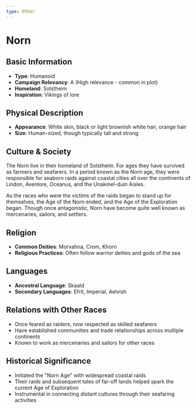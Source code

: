 ```yaml
---
type: Other
---
```


# Norn

## Basic Information
- **Type**: Humanoid
- **Campaign Relevancy**: A (High relevance - common in plot)
- **Homeland**: Solstheim
- **Inspiration**: Vikings of lore

## Physical Description
- **Appearance**: White skin, black or light brownish white hair, orange hair
- **Size**: Human-sized, though typically tall and strong

## Culture & Society
The Norn live in their homeland of Solstheim. For ages they have survived as farmers and seafarers. In a period known as the Norn age, they were responsible for seaborn raids against coastal cities all over the continents of Lindon, Avenlore, Oceanus, and the Unakmel-duin Aisles. 

As the races who were the victims of the raids began to stand up for themselves, the Age of the Norn ended, and the Age of the Exploration began. Though once antagonistic, Norn have become quite well known as mercenaries, sailors, and settlers.

## Religion
- **Common Deities**: Morvahna, Crom, Khorn
- **Religious Practices**: Often follow warrior deities and gods of the sea

## Languages
- **Ancestral Language**: Skaald
- **Secondary Languages**: Efrit, Imperial, Aelvish

## Relations with Other Races
- Once feared as raiders, now respected as skilled seafarers
- Have established communities and trade relationships across multiple continents
- Known to work as mercenaries and sailors for other races

## Historical Significance
- Initiated the "Norn Age" with widespread coastal raids
- Their raids and subsequent tales of far-off lands helped spark the current Age of Exploration
- Instrumental in connecting distant cultures through their seafaring activities